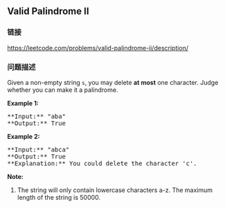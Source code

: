 ## Valid Palindrome II  
### 链接  
https://leetcode.com/problems/valid-palindrome-ii/description/  
### 问题描述

Given a non-empty string `s`, you may delete **at most** one character.  Judge whether you can make it a palindrome.


**Example 1:**<br />
<pre>
**Input:** "aba"
**Output:** True
</pre>


**Example 2:**<br />
<pre>
**Input:** "abca"
**Output:** True
**Explanation:** You could delete the character 'c'.
</pre>


**Note:**<br>
<ol>
<li>The string will only contain lowercase characters a-z.
The maximum length of the string is 50000.</li>
</ol>

